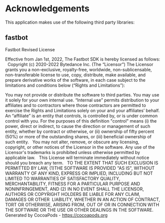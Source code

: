 # Acknowledgements
This application makes use of the following third party libraries:

## fastbot

Fastbot Revised License

Effective from Jan 1st, 2022, The Fastbot SDK is hereby licensed as follows:
 
Copyright (c) 2020-2022 Bytedance Inc. (The “Licensor”)
The Licensor grants you a non-exclusive, royalty-free, worldwide, non-sublicensable, non-transferable license to use, copy, distribute, make available, and prepare derivative works of the software, in each case subject to the limitations and conditions below (“Rights and Limitations”):

You may not provide or distribute the software to third parties. You may use it solely for your own internal use. “Internal use” permits distribution to your affiliates and to contractors where those contractors are permitted to exercise the Rights and Limitations solely on your and your affiliates’
behalf. An “affiliate” is an entity that controls, is controlled by, or is under common control with you. For the purposes of this definition "control" means (i) the power, direct or indirect, to cause the direction or management of such entity, whether by contract or otherwise, or (ii) ownership of fifty
percent (50%) or more of the outstanding shares, or (iii) beneficial ownership of such entity.
 
You may not alter, remove, or obscure any licensing, copyright, or other notices of the Licensor in the software. Any use of the Licensor's trademarks is prohibited unless otherwise permitted by applicable law.
 
This License will terminate immediately without notice should you breach any term.
 
TO THE EXTENT THAT SUCH EXCLUSION IS PERMITTED BY LAW, (1)THE SOFTWARE IS PROVIDED "AS IS", WITHOUT WARRANTY OF ANY KIND, EXPRESS OR IMPLIED, INCLUDING BUT NOT LIMITED TO WARRANTIES OF SATISFACTORY QUALITY, MERCHANTABILITY, FITNESS FOR A PARTICULAR PURPOSE AND NONINFRINGEMENT, AND (2) IN NO EVENT SHALL THE LICENSOR, AUTHORS OR COPYRIGHT HOLDERS BE LIABLE FOR ANY CLAIM, DAMAGES OR OTHER  LIABILITY, WHETHER IN AN ACTION OF CONTRACT, TORT OR OTHERWISE, ARISING FROM, OUT OF OR IN CONNECTION WITH THE SOFTWARE OR THE USE OR OTHER DEALINGS IN THE SOFTWARE.
Generated by CocoaPods - https://cocoapods.org
